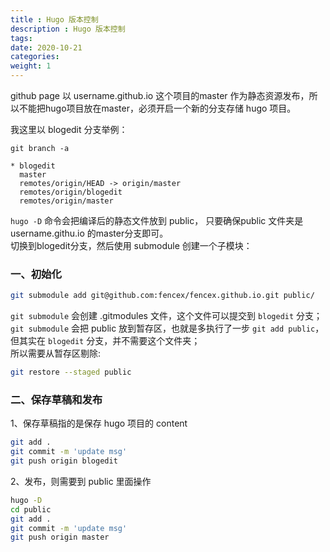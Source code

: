 ```yaml
---
title : Hugo 版本控制
description : Hugo 版本控制
tags:
date: 2020-10-21
categories:
weight: 1
---
```



github page 以 username.github.io 这个项目的master 作为静态资源发布，所以不能把hugo项目放在master，必须开启一个新的分支存储 hugo 项目。

<!--more-->

我这里以 blogedit 分支举例：

```shell
git branch -a

* blogedit
  master
  remotes/origin/HEAD -> origin/master
  remotes/origin/blogedit
  remotes/origin/master

```

`hugo -D` 命令会把编译后的静态文件放到 public， 只要确保public 文件夹是 username.githu.io 的master分支即可。  
切换到blogedit分支，然后使用 submodule 创建一个子模块：

### 一、初始化

```sh
git submodule add git@github.com:fencex/fencex.github.io.git public/
```
`git submodule` 会创建 .gitmodules 文件，这个文件可以提交到 `blogedit` 分支；  
`git submodule` 会把 public 放到暂存区，也就是多执行了一步 `git add public`， 但其实在 `blogedit` 分支，并不需要这个文件夹；  
所以需要从暂存区剔除:

``` sh
git restore --staged public
```

### 二、保存草稿和发布

1、保存草稿指的是保存 hugo 项目的 content

``` sh
git add .
git commit -m 'update msg'
git push origin blogedit

```


2、发布，则需要到 public 里面操作
``` sh
hugo -D
cd public
git add .
git commit -m 'update msg'
git push origin master

```

